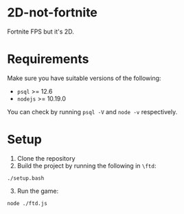 # 2D-not-fortnite
Fortnite FPS but it's 2D. 

# Requirements
Make sure you have suitable versions of the following:

- `psql` >= 12.6
- `nodejs` >= 10.19.0

You can check by running `psql -V` and `node -v` respectively.

# Setup
1) Clone the repository
2) Build the project by running the following in `\ftd`:
```
./setup.bash 
```
3) Run the game:
```
node ./ftd.js
```

